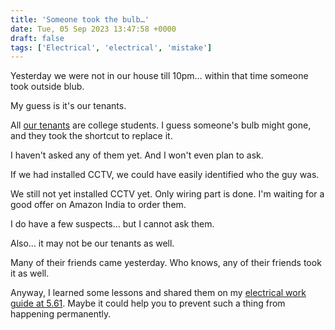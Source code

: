 ```yaml
---
title: 'Someone took the bulb…'
date: Tue, 05 Sep 2023 13:47:58 +0000
draft: false
tags: ['Electrical', 'electrical', 'mistake']
---
```


Yesterday we were not in our house till 10pm… within that time someone took outside blub.

My guess is it's our tenants.

All [our tenants](https://indianlandlord.com/) are college students. I guess someone's bulb might gone, and they took the shortcut to replace it.

I haven't asked any of them yet. And I won't even plan to ask.

If we had installed CCTV, we could have easily identified who the guy was.

We still not yet installed CCTV yet. Only wiring part is done. I'm waiting for a good offer on Amazon India to order them.

I do have a few suspects… but I cannot ask them.

Also… it may not be our tenants as well.

Many of their friends came yesterday. Who knows, any of their friends took it as well.

Anyway, I learned some lessons and shared them on my [electrical work guide at 5.61](https://houseconstructionguide.com/electrical-work-guide/). Maybe it could help you to prevent such a thing from happening permanently.